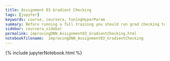 ```yaml
---
title: Assignment 03 Gradient Checking
tags: [jupyter]
keywords: course, coursera, tuningHyperParam
summary: Before running a full training you should run grad checking to see if you have implemented backprop properly.  This assignment shows you show this is done.
sidebar: coursera_sidebar
permalink: improvingDNN_Assignment03_GradientChecking.html
notebookfilename:  improvingDNN_Assignment03_GradientChecking
---
```


{% include jupyterNotebook.html %}